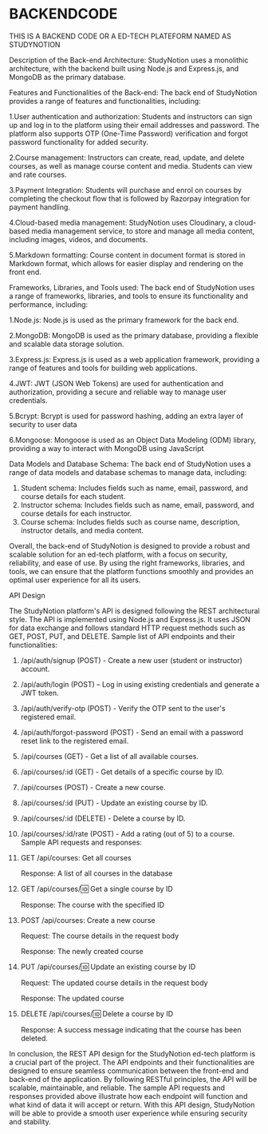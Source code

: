 # BACKENDCODE
THIS IS A BACKEND CODE OR A ED-TECH PLATEFORM NAMED AS STUDYNOTION

Description of the Back-end Architecture: StudyNotion uses a monolithic architecture, with the backend built using Node.js and Express.js, and MongoDB as the primary database.

Features and Functionalities of the Back-end: The back end of StudyNotion provides a range of features and functionalities, including:

   1.User authentication and authorization: Students and instructors can sign up and log in to the platform using their email addresses and password. The platform also supports OTP (One-Time Password) verification and forgot password functionality for added security.
   
   2.Course management: Instructors can create, read, update, and delete courses, as well as manage course content and media. Students can view and rate courses.

   3.Payment Integration: Students will purchase and enrol on courses by completing the checkout flow that is followed by Razorpay integration for payment handling.

   4.Cloud-based media management: StudyNotion uses Cloudinary, a cloud-based media management service, to store and manage all media content, including images, videos, and documents.

   5.Markdown formatting: Course content in document format is stored in Markdown format, which allows for easier display and rendering on the front end.

Frameworks, Libraries, and Tools used: The back end of StudyNotion uses a range of frameworks, libraries, and tools to ensure its functionality and performance, including:

   1.Node.js: Node.js is used as the primary framework for the back end.
   
   2.MongoDB: MongoDB is used as the primary database, providing a flexible and scalable data storage solution.
   
  3.Express.js: Express.js is used as a web application framework, providing a range of features and tools for building web applications.
   
   4.JWT: JWT (JSON Web Tokens) are used for authentication and authorization, providing a secure and reliable way to manage user credentials.

   5.Bcrypt: Bcrypt is used for password hashing, adding an extra layer of security to user data

  6.Mongoose: Mongoose is used as an Object Data Modeling (ODM) library, providing a way to interact with MongoDB using JavaScript

Data Models and Database Schema:
The back end of StudyNotion uses a range of data models and database schemas to manage data, including:

1. Student schema: Includes fields such as name, email, password, and course details for each student.
2. Instructor schema: Includes fields such as name, email, password, and course details for each instructor.
3. Course schema: Includes fields such as course name, description, instructor details, and media content.


Overall, the back-end of StudyNotion is designed to provide a robust and scalable solution for an ed-tech platform, with a focus on security, reliability, and ease of use. By using the right frameworks, libraries, and tools, we can ensure that the platform functions smoothly and provides an optimal user experience for all its users.



API Design

The StudyNotion platform's API is designed following the REST architectural style. The API is implemented using Node.js and Express.js. It uses JSON for data exchange and follows standard HTTP request methods such as GET, POST, PUT, and DELETE. Sample list of API endpoints and their functionalities:

 1. /api/auth/signup (POST) - Create a new user (student or instructor) account.
 2. /api/auth/login (POST) – Log in using existing credentials and generate a JWT token.
 3. /api/auth/verify-otp (POST) - Verify the OTP sent to the user's registered email.
 4. /api/auth/forgot-password (POST) - Send an email with a password reset link to the registered email.
 5. /api/courses (GET) - Get a list of all available courses.
 6. /api/courses/:id (GET) - Get details of a specific course by ID.
 7. /api/courses (POST) - Create a new course.
 8. /api/courses/:id (PUT) - Update an existing course by ID.
 9. /api/courses/:id (DELETE) - Delete a course by ID.
 10. /api/courses/:id/rate (POST) - Add a rating (out of 5) to a course. Sample API requests and responses:
 11. GET /api/courses: Get all courses

      Response: A list of all courses in the database
 13. GET /api/courses/🆔 Get a single course by ID

      Response: The course with the specified ID
 15. POST /api/courses: Create a new course

      Request: The course details in the request body

      Response: The newly created course
 16. PUT /api/courses/🆔 Update an existing course by ID

      Request: The updated course details in the request body

      Response: The updated course
 17. DELETE /api/courses/🆔 Delete a course by ID

      Response: A success message indicating that the course has been deleted.
  



In conclusion, the REST API design for the StudyNotion ed-tech platform is a crucial part of the project. The API endpoints and their functionalities are designed to ensure seamless communication between the front-end and back-end of the application. By following RESTful principles, the API will be scalable, maintainable, and reliable. The sample API requests and responses provided above illustrate how each endpoint will function and what kind of data it will accept or return. With this API design, StudyNotion will be able to provide a smooth user experience while ensuring security and stability.
  
